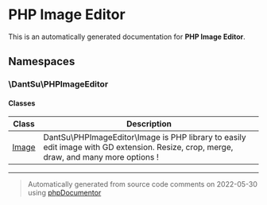 
# PHP Image Editor

This is an automatically generated documentation for **PHP Image Editor**.


## Namespaces


### \DantSu\PHPImageEditor

#### Classes

| Class | Description |
|---    |---          |
| [Image](./classes/DantSu/PHPImageEditor/Image.md) | DantSu\PHPImageEditor\Image is PHP library to easily edit image with GD extension. Resize, crop, merge, draw, and many more options !|




---
> Automatically generated from source code comments on 2022-05-30 using [phpDocumentor](http://www.phpdoc.org/)
